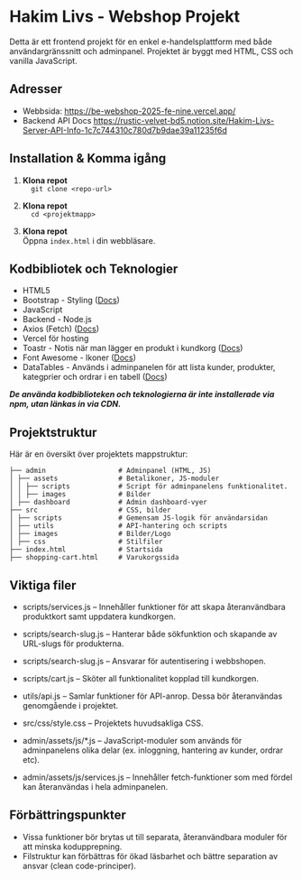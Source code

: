 # Hakim Livs - Webshop Projekt

Detta är ett frontend projekt för en enkel e-handelsplattform med både användargränssnitt och adminpanel. Projektet är byggt med HTML, CSS och vanilla JavaScript.

## Adresser
- Webbsida: https://be-webshop-2025-fe-nine.vercel.app/
- Backend API Docs https://rustic-velvet-bd5.notion.site/Hakim-Livs-Server-API-Info-1c7c744310c780d7b9dae39a11235f6d


## Installation & Komma igång

1. **Klona repot**  
   ```   git clone <repo-url>   ```

2. **Klona repot**  
   ```   cd <projektmapp>   ```

2. **Klona repot**  
   Öppna ```index.html``` i din webbläsare.

## Kodbibliotek och Teknologier

- HTML5  
- Bootstrap - Styling ([Docs](https://getbootstrap.com/docs/5.3/getting-started/introduction/))
- JavaScript 
- Backend - Node.js
- Axios (Fetch) ([Docs](https://axios-http.com/docs/intro))
- Vercel för hosting
- Toastr - Notis när man lägger en produkt i kundkorg ([Docs](https://docs.fontawesome.com/))
- Font Awesome - Ikoner ([Docs](https://docs.fontawesome.com/))
- DataTables - Används i adminpanelen för att lista kunder, produkter, kategprier och ordrar i en tabell ([Docs](https://datatables.net/manual/))

**_De använda kodbiblioteken och teknologierna är inte installerade via npm, utan länkas in via CDN._** 


##  Projektstruktur

Här är en översikt över projektets mappstruktur:

```
├── admin                  # Adminpanel (HTML, JS) 
│ ├── assets               # Betalikoner, JS-moduler 
│ │ ├── scripts            # Script för adminpanelens funktionalitet.
│ │ ├── images             # Bilder
│ ├── dashboard            # Admin dashboard-vyer 
├── src                    # CSS, bilder 
│ ├── scripts              # Gemensam JS-logik för användarsidan 
│ ├── utils                # API-hantering och scripts 
│ ├── images               # Bilder/Logo
│ ├── css                  # Stilfiler
├── index.html             # Startsida 
├── shopping-cart.html     # Varukorgssida
```
## Viktiga filer

- scripts/services.js – Innehåller funktioner för att skapa återanvändbara produktkort samt uppdatera kundkorgen.
- scripts/search-slug.js – Hanterar både sökfunktion och skapande av URL-slugs för produkterna.
- scripts/search-slug.js – Ansvarar för autentisering i webbshopen.
- scripts/cart.js – Sköter all funktionalitet kopplad till kundkorgen.
- utils/api.js – Samlar funktioner för API-anrop. Dessa bör återanvändas genomgående i projektet.
- src/css/style.css – Projektets huvudsakliga CSS.

- admin/assets/js/*.js – JavaScript-moduler som används för adminpanelens olika delar (ex. inloggning, hantering av kunder, ordrar etc).
- admin/assets/js/services.js – Innehåller fetch-funktioner som med fördel kan återanvändas i hela adminpanelen.

## Förbättringspunkter
- Vissa funktioner bör brytas ut till separata, återanvändbara moduler för att minska kodupprepning.
- Filstruktur kan förbättras för ökad läsbarhet och bättre separation av ansvar (clean code-principer).
